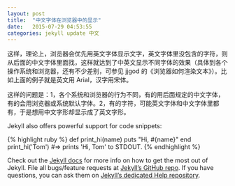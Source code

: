 ```yaml
---
layout: post
title:  "中文字体在浏览器中的显示"
date:   2015-07-29 04:53:55
categories: jekyll update 中文
---
```

这样，理论上，浏览器会优先用英文字体显示文字，英文字体里没包含的字符，则从后面的中文字体里面找，这样就达到了中英文显示不同字体的效果（具体到各个操作系统和浏览器，还有不少差别，可参见 jjgod 的《浏览器如何渲染文本》）。比如上面的例子就是英文用 Arial，汉字用宋体。

这样的问题是：1，各个系统和浏览器的行为不同，有的用后面规定的中文字体，有的会用浏览器或系统默认字体。2，有的字符，可能英文字体和中文字体里都有，于是想用中文字形却显示成了英文字形。


<!-- more -->
Jekyll also offers powerful support for code snippets:

{% highlight ruby %}
def print_hi(name)
  puts "Hi, #{name}"
end
print_hi('Tom')
#=> prints 'Hi, Tom' to STDOUT.
{% endhighlight %}

Check out the [Jekyll docs][jekyll] for more info on how to get the most out of Jekyll. File all bugs/feature requests at [Jekyll’s GitHub repo][jekyll-gh]. If you have questions, you can ask them on [Jekyll’s dedicated Help repository][jekyll-help].

[jekyll]:      http://jekyllrb.com
[jekyll-gh]:   https://github.com/jekyll/jekyll
[jekyll-help]: https://github.com/jekyll/jekyll-help
